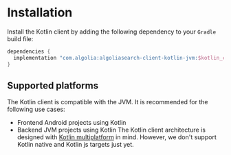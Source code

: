 # Installation

Install the Kotlin client by adding the following dependency to your `Gradle` build file:

```gradle
dependencies {
  implementation "com.algolia:algoliasearch-client-kotlin-jvm:$kotlin_client_version"
}
```

## Supported platforms

The Kotlin client is compatible with the JVM. It is recommended for the following use cases:
 - Frontend Android projects using Kotlin
 - Backend JVM projects using Kotlin
The Kotlin client architecture is designed with [Kotlin multiplatform](https://kotlinlang.org/docs/reference/multiplatform.html) in mind.
However, we don't support Kotlin native and Kotlin js targets just yet.
